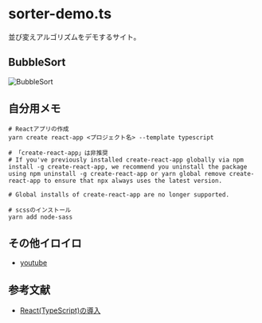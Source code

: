 # sorter-demo.ts

並び変えアルゴリズムをデモするサイト。  

## BubbleSort

![BubbleSort](./.development/img/BubbleSort.gif)  

## 自分用メモ

```shell
# Reactアプリの作成
yarn create react-app <プロジェクト名> --template typescript

# 「create-react-app」は非推奨
# If you've previously installed create-react-app globally via npm install -g create-react-app, we recommend you uninstall the package using npm uninstall -g create-react-app or yarn global remove create-react-app to ensure that npx always uses the latest version.

# Global installs of create-react-app are no longer supported.

# scssのインストール
yarn add node-sass
```

## その他イロイロ

- [youtube](https://www.youtube.com/watch?v=oY1JGijg9jc)

## 参考文献

- [React(TypeScript)の導入](https://create-react-app.dev/docs/adding-typescript/)
